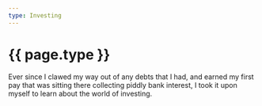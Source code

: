 ```yaml
---
type: Investing
---
```


# {{ page.type }}

Ever since I clawed my way out of any debts that I had, and earned my first pay
that was sitting there collecting piddly bank interest, I took it upon myself to
learn about the world of investing.
